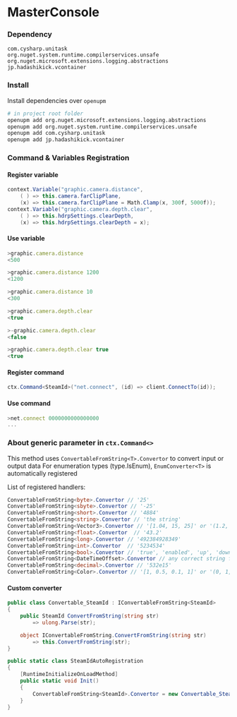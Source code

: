 # MasterConsole

### Dependency
`com.cysharp.unitask`   
`org.nuget.system.runtime.compilerservices.unsafe`   
`org.nuget.microsoft.extensions.logging.abstractions`  
`jp.hadashikick.vcontainer`   


### Install 

Install dependencies over `openupm`

```sh
# in project root folder
openupm add org.nuget.microsoft.extensions.logging.abstractions
openupm add org.nuget.system.runtime.compilerservices.unsafe
openupm add com.cysharp.unitask
openupm add jp.hadashikick.vcontainer
```


### Command & Variables Registration



#### Register variable

```C#
context.Variable("graphic.camera.distance", 
    ( ) => this.camera.farClipPlane,
    (x) => this.camera.farClipPlane = Math.Clamp(x, 300f, 5000f));
context.Variable("graphic.camera.depth.clear", 
    ( ) => this.hdrpSettings.clearDepth,
    (x) => this.hdrpSettings.clearDepth = x);
```

#### Use variable

```js
>graphic.camera.distance
<500

>graphic.camera.distance 1200
<1200

>graphic.camera.distance 10
<300

>graphic.camera.depth.clear
<true

>-graphic.camera.depth.clear
<false

>graphic.camera.depth.clear true
<true
```

#### Register command

```C#
ctx.Command<SteamId>("net.connect", (id) => client.ConnectTo(id));
```


#### Use command

```js
>net.connect 0000000000000000
...
```


### About generic parameter in `ctx.Command<>`

This method uses `ConvertableFromString<T>.Convertor` to convert input or output data
For enumeration types (type.IsEnum), `EnumConverter<T>` is automatically registered


List of registered handlers:
```C#
ConvertableFromString<byte>.Convertor // '25'
ConvertableFromString<sbyte>.Convertor // '-25'
ConvertableFromString<short>.Convertor // '4884'
ConvertableFromString<string>.Convertor // 'the string'
ConvertableFromString<Vector3>.Convertor // '[1.04, 15, 25]' or '(1.2, 55, 1)'
ConvertableFromString<float>.Convertor  // '43.2'
ConvertableFromString<long>.Convertor // '492384928349'
ConvertableFromString<int>.Convertor  // '5234534'
ConvertableFromString<bool>.Convertor // 'true', 'enabled', 'up', 'down'
ConvertableFromString<DateTimeOffset>.Convertor // any correct string for DateTimeOffset.Parse
ConvertableFromString<decimal>.Convertor // '532e15'
ConvertableFromString<Color>.Convertor // '[1, 0.5, 0.1, 1]' or '(0, 1, 1, 1)'
```

#### Custom converter

```C#
public class Convertable_SteamId : IConvertableFromString<SteamId>
{
    public SteamId ConvertFromString(string str)
        => ulong.Parse(str);

    object IConvertableFromString.ConvertFromString(string str)
        => this.ConvertFromString(str);
}

public static class SteamIdAutoRegistration
{
    [RuntimeInitializeOnLoadMethod]
    public static void Init()
    {
        ConvertableFromString<SteamId>.Convertor = new Convertable_SteamId();
    }
}
```